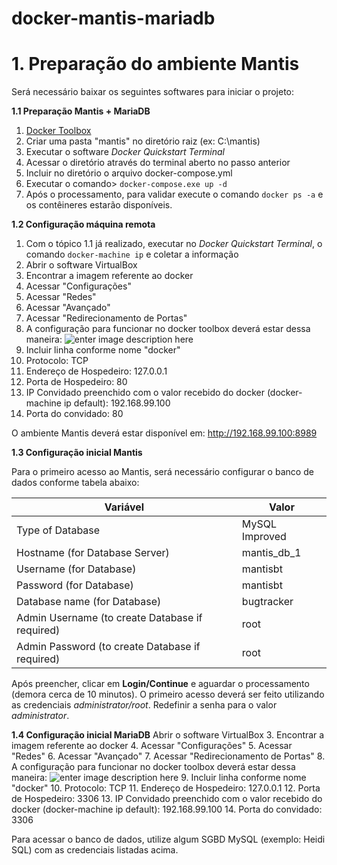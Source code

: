 # docker-mantis-mariadb

# 1. Preparação do ambiente Mantis

Será necessário baixar os seguintes softwares para iniciar o projeto:

**1.1 Preparação Mantis + MariaDB**

 1. [Docker Toolbox](https://docs.docker.com/toolbox/toolbox_install_windows/)
 2. Criar uma pasta "mantis" no diretório raiz (ex: C:\mantis)
 3. Executar o software *Docker Quickstart Terminal*
 4. Acessar o diretório através do terminal aberto no passo anterior
 5. Incluir no diretório o arquivo docker-compose.yml
 6. Executar o comando> `docker-compose.exe up -d`
 7. Após o processamento, para validar execute o comando `docker ps -a` e os contêineres estarão disponíveis.
 

**1.2 Configuração máquina remota**

 1. Com o tópico 1.1 já realizado, executar no *Docker Quickstart Terminal*, o comando `docker-machine ip` e coletar a informação
 2. Abrir o software VirtualBox
3. Encontrar a imagem referente ao docker
4. Acessar "Configurações"
5. Acessar "Redes"
6. Acessar "Avançado"
7. Acessar "Redirecionamento de Portas"
8. A configuração para funcionar no  docker  toolbox deverá estar dessa maneira:
![enter image description here](https://i.imgur.com/nUKTsr2.png)
9.  Incluir linha conforme nome "docker"
10.  Protocolo: TCP
11.  Endereço de Hospedeiro: 127.0.0.1
12.  Porta de Hospedeiro: 80
13.  IP Convidado preenchido com o valor recebido do  docker  (docker-machine ip default): 192.168.99.100
14.  Porta do convidado: 80

O ambiente Mantis deverá estar disponível em: http://192.168.99.100:8989

**1.3 Configuração inicial Mantis**

Para o primeiro acesso ao Mantis, será necessário configurar o banco de dados conforme tabela abaixo:

| Variável | Valor |
|------|--------|
| Type of Database | MySQL Improved |
| Hostname (for Database Server) | mantis_db_1 |
| Username (for Database) | mantisbt |
| Password (for Database) | mantisbt |
| Database name (for Database) | bugtracker |
| Admin Username (to create Database if required) | root |
| Admin Password (to create Database if required) | root |

Após preencher, clicar em **Login/Continue** e aguardar o processamento (demora cerca de 10 minutos).
O primeiro acesso deverá ser feito utilizando as credenciais *administrator/root*. Redefinir a senha para o valor *administrator*.

**1.4 Configuração inicial MariaDB**
Abrir o software VirtualBox
3. Encontrar a imagem referente ao docker
4. Acessar "Configurações"
5. Acessar "Redes"
6. Acessar "Avançado"
7. Acessar "Redirecionamento de Portas"
8. A configuração para funcionar no  docker toolbox deverá estar dessa maneira:
![enter image description here](https://i.imgur.com/09lJxzV.png)
9.  Incluir linha conforme nome "docker"
10.  Protocolo: TCP
11.  Endereço de Hospedeiro: 127.0.0.1
12.  Porta de Hospedeiro: 3306
13.  IP Convidado preenchido com o valor recebido do docker  (docker-machine ip default): 192.168.99.100
14.  Porta do convidado: 3306

Para acessar o banco de dados, utilize algum SGBD MySQL (exemplo: Heidi SQL) com as credenciais listadas acima.
